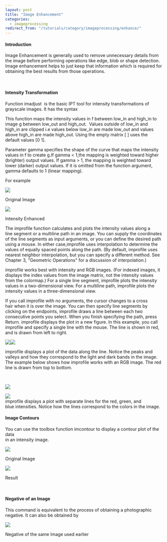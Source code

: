 ```yaml
---
layout: post
title: "Image Enhancement"
categories:
  - imageprocessing
redirect_from: "/tutorials/category/imageprocessing/enhance/"
---
```


#### Introduction

Image Enhancement is generally used to remove unnecessary details from the image before performing operations like edge, blob or shape detection. Image enhancement helps to just keep that information which is required for obtaining the best results from those operations.

 

#### Intensity Transformation

Function imadjust  is the basic IPT tool for intensity transformations of grayscale images. It has the syntax

This function maps the intensity values in f between low_in and high_in to image g between low_out and high_out.  Values outside of low_in and high_in are clipped i.e values below low_in are made low_out and values above high_in are made high_out. Using the empty matrix [ ] uses the default values [0 1].

Parameter gamma specifies the shape of the curve that maps the intensity values in f to create g.If gamma < 1,the mapping is weighted toward higher (brighter) output values. If gamma > 1, the mapping is weighted toward lower (darker) output values. If it is omitted from the function argument, gamma defaults to 1 (linear mapping).

For example

![][1]

Original Image

![][2]

Intensity Enhanced

  
The improfile function calculates and plots the intensity values along a line segment or a multiline path in an image. You can supply the coordinates of the line segments as input arguments, or you can define the desired path using a mouse. In either case,improfile uses interpolation to determine the values of equally spaced points along the path. (By default, improfile uses nearest neighbor interpolation, but you can specify a different method. See Chapter 3, "Geometric Operations" for a discussion of interpolation.)

improfile works best with intensity and RGB images. (For indexed images, it displays the index values from the image matrix, not the intensity values from the colormap.) For a single line segment, improfile plots the intensity values in a two-dimensional view. For a multiline path, improfile plots the intensity values in a three-dimensional view.

If you call improfile with no arguments, the cursor changes to a cross hair when it is over the image. You can then specify line segments by clicking on the endpoints, improfile draws a line between each two consecutive points you select. When you finish specifying the path, press Return. improfile displays the plot in a new figure. In this example, you call improfile and specify a single line with the mouse. The line is shown in red, and is drawn from left to right.

![][3]![][4]

improfile displays a plot of the data along the line. Notice the peaks and valleys and how they correspond to the light and dark bands in the image. The example below shows how improfile works with an RGB image. The red line is drawn from top to bottom.

 

![][5]

![][6]  
improfile displays a plot with separate lines for the red, green, and blue intensities. Notice how the lines correspond to the colors in the image.

#### Image Contours

You can use the toolbox function imcontour to display a contour plot of the data  
in an intensity image.

![][7]

Original Image

![][8]

Result

 

#### Negative of an Image

This command is equivalent to the process of obtaining a photographic negative. It can also be obtained by

![][9]

Negative of the same Image used earlier

[1]: https://lh3.googleusercontent.com/lQ73sEv68rHAJHblrnFYtUu7-ESPJXoKtfgAHS0Cb-BYyNR3nM8zPBrtCn92D6q8bFdkYdB5kVY2oV4Nt1f6Rpjo_dOmY2_x48N7wjFTSh7gWvcDSDUgFfn-
[2]: https://lh4.googleusercontent.com/vKQ30dg35ODxEGCisr1Y4mkWy8oOPllkoddOmGMCSTCO1Scdv-RBBw_RTv8bhehdeD_o4xYtnjFgsVR4sdwwgmKlm1Adu9Rsx3q-wGOTzr-4dLwJZaOA-LAb
[3]: https://lh4.googleusercontent.com/ZIJ2W2C6FVId26JE5UeIYoUZb5tdR-r4Ia0YFGWE76Ng1mD2Y0q9I4gwzgfMKP8u1sTVIQoaD2VHeIgJPZVW-oRB79_ZhOhetkdToVHL5EZ4iTnuRqt5WfiJ
[4]: https://lh4.googleusercontent.com/Mvs38sYFNmZm4RmA3vBLgzzA9JHlBL3CtqgT2octc-aeZA3OwdPqvwp7Cx7er6ngs8JkxagsN_8CyDwEsC-akCikZWNbKcFul7xETqAXyYj2SGP5jpssih7l
[5]: https://lh3.googleusercontent.com/UWgFqD_lCAvCzveP3e-ZcuW_v2Jrr2wp7YpNwY04cbdPdYsKQdKjujf9f0Py0sBuR_G26uYGHDexI50Dx6GAKiKxRk5ySSG-fhDqyzDnm6JuAiIssbkv7kTj
[6]: https://lh6.googleusercontent.com/9wTc-eCC53gKO51No4T6nMfAmVe_gJ8n934xEsLks0P5-2qN3VjRZO87MhfLzUC1kHUTFmQBD54Hv1aqj0qEqvd3zNsaHspgptFYPRXApvhG_Vrng4rIRRRM
[7]: https://lh6.googleusercontent.com/V3sToAQWJ96jeXmyhef3irzK-EQfPzfehxO90BaKIQLE4z_-zHpt-c6kigOPKBJQzNSwmzHebYiy0abrw_-dzIY-wrNaxn7hr2jLHF-GtQ1-dR7cD68iMSgK
[8]: https://lh4.googleusercontent.com/4gFZf-xYqHOyfOjQpFFs7NvEEHdKmXqGO9q-z2JD4MkXYrbwCEJHb-2ciAivEV8rXL2WGR1stjuJ17ghN8raVWCc6p6jD2qqb2AY97tKtTGJpClJrNz_F_mD
[9]: https://lh3.googleusercontent.com/1tTrWXIFlAGt21wxQfINDCVM0RyuH_B72r3Wif9uL4gUUPWQDONIZLQFpFVMVoCz4ew3-DoIn-EKTAklyp2jBViFL03nihzXVPmJ3TrStrgjT4cYvlc_nUkl
